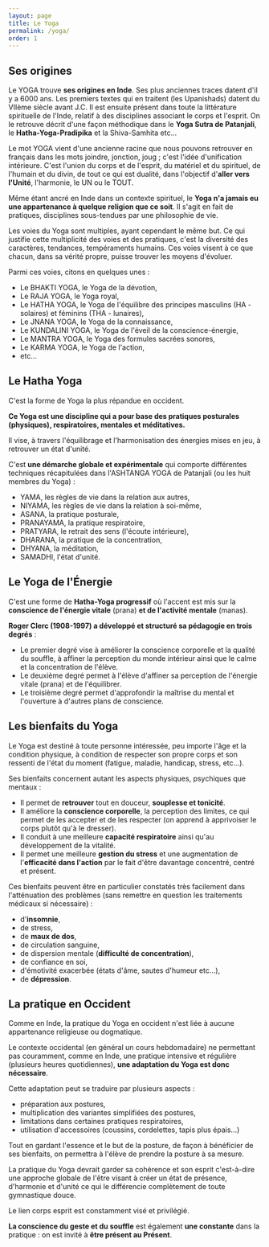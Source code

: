 ```yaml
---
layout: page
title: Le Yoga
permalink: /yoga/
order: 1
---
```


## Ses origines

Le YOGA trouve **ses origines en Inde**. Ses plus anciennes traces datent d'il y a 6000 ans. Les premiers textes qui en traitent (les Upanishads) datent du VIIème siècle avant J.C. Il est ensuite présent dans toute la littérature spirituelle de l'Inde, relatif à des disciplines associant le corps et l'esprit. On le retrouve décrit d'une façon méthodique dans le **Yoga Sutra de Patanjali**, le **Hatha-Yoga-Pradipika** et la Shiva-Samhita etc...

Le mot YOGA vient d'une ancienne racine que nous pouvons retrouver en français dans les mots joindre, jonction, joug ; c'est l'idée d'unification intérieure. C'est l'union du corps et de l'esprit, du matériel et du spirituel, de l'humain et du divin, de tout ce qui est dualité, dans l'objectif d'**aller vers l'Unité**, l'harmonie, le UN ou le TOUT.

Même étant ancré en Inde dans un contexte spirituel, le **Yoga n'a jamais eu une appartenance à quelque religion que ce soit**. Il s'agit en fait de pratiques, disciplines sous-tendues par une philosophie de vie.

Les voies du Yoga sont multiples, ayant cependant le même but. Ce qui justifie cette multiplicité des voies et des pratiques, c'est la diversité des caractères, tendances, tempéraments humains. Ces voies visent à ce que chacun, dans sa vérité propre, puisse trouver les moyens d'évoluer.

Parmi ces voies, citons en quelques unes :

- Le BHAKTI YOGA, le Yoga de la dévotion,
- Le RAJA YOGA, le Yoga royal,
- Le HATHA YOGA, le Yoga de l'équilibre des principes masculins (HA - solaires) et féminins (THA - lunaires),
- Le JNANA YOGA, le Yoga de la connaissance,
- Le KUNDALINI YOGA, le Yoga de l'éveil de la conscience-énergie,
- Le MANTRA YOGA, le Yoga des formules sacrées sonores,
- Le KARMA YOGA, le Yoga de l'action,
- etc...

## Le Hatha Yoga

C'est la forme de Yoga la plus répandue en occident.

**Ce Yoga est une discipline qui a pour base des pratiques posturales (physiques), respiratoires, mentales et méditatives.**

Il vise, à travers l'équilibrage et l'harmonisation des énergies mises en jeu, à retrouver un état d'unité.

C'est **une démarche globale et expérimentale** qui comporte différentes techniques récapitulées dans l'ASHTANGA YOGA de Patanjali (ou les huit membres du Yoga) :

- YAMA, les règles de vie dans la relation aux autres,
- NIYAMA, les règles de vie dans la relation à soi-même,
- ASANA, la pratique posturale,
- PRANAYAMA, la pratique respiratoire,
- PRATYARA, le retrait des sens (l'écoute intérieure),
- DHARANA, la pratique de la concentration,
- DHYANA, la méditation,
- SAMADHI, l'état d'unité.

## Le Yoga de l'Énergie

C'est une forme de **Hatha-Yoga progressif** où l'accent est mis sur la **conscience de l'énergie vitale** (prana) **et de l'activité mentale** (manas).

**Roger Clerc (1908-1997) a développé et structuré sa pédagogie en trois degrés** :

- Le premier degré vise à améliorer la conscience corporelle et la qualité du souffle, à affiner la perception du monde intérieur ainsi que le calme et la concentration de l'élève.
- Le deuxième degré permet à l'élève d'affiner sa perception de l'énergie vitale (prana) et de l'équilibrer.
- Le troisième degré permet d'approfondir la maîtrise du mental et l'ouverture à d'autres plans de conscience.

## Les bienfaits du Yoga

Le Yoga est destiné à toute personne intéressée, peu importe l'âge et la condition physique, à condition de respecter son propre corps et son ressenti de l'état du moment (fatigue, maladie, handicap, stress, etc...).

Ses bienfaits concernent autant les aspects physiques, psychiques que mentaux :

- Il permet de **retrouver** tout en douceur, **souplesse et tonicité**.
- Il améliore la **conscience corporelle**, la perception des limites, ce qui permet de les accepter et de les respecter (on apprend à apprivoiser le corps plutôt qu'à le dresser).
- Il conduit à une meilleure **capacité respiratoire** ainsi qu'au développement de la vitalité.
- Il permet une meilleure **gestion du stress** et une augmentation de l'**efficacité dans l'action** par le fait d'être davantage concentré, centré et présent.


Ces bienfaits peuvent être en particulier constatés très facilement dans l'atténuation des problèmes (sans remettre en question les traitements médicaux si nécessaire) :

- d'**insomnie**,
- de stress,
- de **maux de dos**,
- de circulation sanguine,
- de dispersion mentale (**difficulté de concentration**),
- de confiance en soi,
- d'émotivité exacerbée (états d'âme, sautes d'humeur etc...),
- de **dépression**.

## La pratique en Occident

Comme en Inde, la pratique du Yoga en occident n'est liée à aucune appartenance religieuse ou dogmatique.

Le contexte occidental (en général un cours hebdomadaire) ne permettant pas couramment, comme en Inde, une pratique intensive et régulière (plusieurs heures quotidiennes), **une adaptation du Yoga est donc nécessaire**.

Cette adaptation peut se traduire par plusieurs aspects :

- préparation aux postures,
- multiplication des variantes simplifiées des postures,
- limitations dans certaines pratiques respiratoires,
- utilisation d'accessoires (coussins, cordelettes, tapis plus épais...)

Tout en gardant l'essence et le but de la posture, de façon à bénéficier de ses bienfaits, on permettra à l'élève de prendre la posture à sa mesure.

La pratique du Yoga devrait garder sa cohérence et son esprit c'est-à-dire une approche globale de l'être visant à créer un état de présence, d'harmonie et d'unité ce qui le différencie complètement de toute gymnastique douce.

Le lien corps esprit est constamment visé et privilégié.

**La conscience du geste et du souffle** est également **une constante** dans la pratique : on est invité à **être présent au Présent**.
